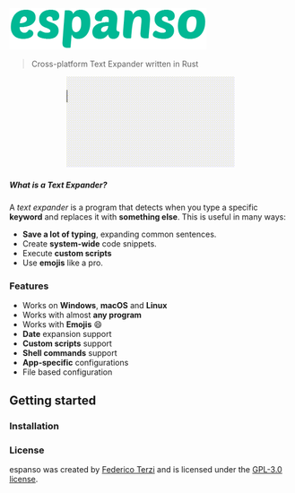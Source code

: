 ![espanso](/images/titlebar.png)

> Cross-platform Text Expander written in Rust

<p align="center">
  <img src="/images/example.gif" alt="espanso example" />
</p>


##### What is a Text Expander?

A *text expander* is a program that detects when you type
a specific **keyword** and replaces it with **something else**. 
This is useful in many ways:
* **Save a lot of typing**, expanding common sentences.
* Create **system-wide** code snippets.
* Execute **custom scripts**
* Use **emojis** like a pro.

### Features

* Works on **Windows**, **macOS** and **Linux**
* Works with almost **any program**
* Works with **Emojis** 😄
* **Date** expansion support
* **Custom scripts** support
* **Shell commands** support
* **App-specific** configurations
* File based configuration



## Getting started

### Installation



### License

espanso was created by [Federico Terzi](http://federicoterzi.com)
and is licensed under the [GPL-3.0 license](/LICENSE).